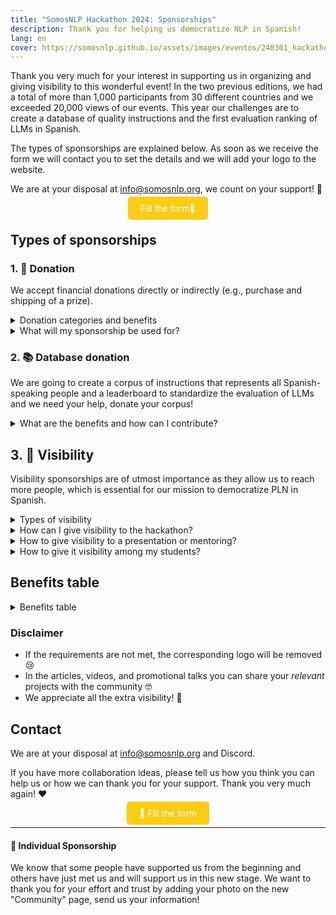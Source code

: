 ```yaml
---
title: "SomosNLP Hackathon 2024: Sponsorships"
description: Thank you for helping us democratize NLP in Spanish!
lang: en
cover: https://somosnlp.github.io/assets/images/eventos/240301_hackathon.jpg
---
```


Thank you very much for your interest in supporting us in organizing and giving visibility to this wonderful event! In the two previous editions, we had a total of more than 1,000 participants from 30 different countries and we exceeded 20,000 views of our events. This year our challenges are to create a database of quality instructions and the first evaluation ranking of LLMs in Spanish.

The types of sponsorships are explained below. As soon as we receive the form we will contact you to set the details and we will add your logo to the website.

We are at your disposal at info@somosnlp.org, we count on your support! 💪

<center><a href="https://forms.gle/sEkxstwbJSRYpgDa8" target="_blank" style="background-color:#FACC15; color:white; padding:10px 20px; text-decoration:none; border-radius:5px;"> Fill the form📝 </a></center>
     
## Types of sponsorships 

### 1. 🚀 Donation

We accept financial donations directly or indirectly (e.g., purchase and shipping of a prize).

<details closed>
<summary>Donation categories and benefits</summary>

- **🥇 Gold**, a total donation valued at €1000: large logo in the first place, maximum visibility in RRSS, mention in events and possible article, video or promotional talk.
- **🥈 Silver**, a total donation valued at €600: medium logo in second place, medium visibility in RRSS, and possible promotional article or video.
- **🥉 Bronze**, a total donation valued at €200: medium logo in third place and visibility in RRSS.

</details>

<details>
<summary>What will my sponsorship be used for?</summary>

Our hackathon is a free and non-profit event, thanks to Gold, Silver, and Bronze sponsorships we can guarantee:
- Prizes for the winning teams
- Raffles for all participating people
- Corpus and GPUs
- Merchandising
- Premium streaming
- Good management of this international online event

To determine the type of sponsorship, the total value will be calculated by combining donations, prizes, corpus, and GPUs sponsored by each entity. Within each category, logos will also be sorted by total value.

Examples of prizes and raffles that you can sponsor: a scholarship for a paid course, access to a training platform, NLP books, merchandising specifically created for the hackathon, computing time, etc.

<center><a href="https://forms.gle/sEkxstwbJSRYpgDa8" target="_blank" style="background-color:#FACC15; color:white; margin:20px 20px; padding:10px 20px; text-decoration :none; border-radius:5px;">📝 Fill out the form</a></center>

</details>

### 2. 📚 Database donation

We are going to create a corpus of instructions that represents all Spanish-speaking people and a leaderboard to standardize the evaluation of LLMs and we need your help, donate your corpus!

<details closed>
<summary>What are the benefits and how can I contribute?</summary>

- **Corpus**, donation of a database: large logo, mention in the leaderboard and everything related to the evaluation, possible article, video, or promotional workshop related to the corpus.

<center><a href="https://somosnlp.org/donatucorpus" target="_blank" style="background-color:#FACC15; color:white; margin:20px 20px; padding:10px 20px; text-decoration :none; border-radius:5px;">📝 Read all the info here</a></center>

</details>

## 3. 📣 Visibility

Visibility sponsorships are of utmost importance as they allow us to reach more people, which is essential for our mission to democratize PLN in Spanish.

<details closed>
<summary>Types of visibility</summary>

- **🤗 Community**, give visibility to the hackathon in general: small logo and visibility in social netwoeks.
- **💡 Expert**, give visibility to the presentation (non-promotional) or mentoring given by a person from your organization: small logo and visibility relative to the event.
- **🎓 University**, give visibility to the hackathon among your students: small logo and visibility in RRSS.

</details>

<details>
<summary>How can I give visibility to the hackathon?</summary>

To consider you a Community sponsor we ask you:
- Publish posts/mention in podcast/newsletter encouraging participation before February 15
- Publish posts encouraging participation before March 1
- Publish posts announcing keynote days
- Publish posts/blog announcing the results of the hackathon
- RT/comment on posts in which we mention you

Notes:
- "Publish posts" = publish at least one post on LinkedIn and one tweet on Twitter (except if you don't have an account, obviously)
- The visual material necessary for the posts will be provided
- Always remember to mention SomosNLP

<center><a href="https://forms.gle/sEkxstwbJSRYpgDa8" target="_blank" style="background-color:#FACC15; color:white; padding:10px 20px; text-d∫ecoration:none; border-radius:5px;">📝 Fill out the form</a></center>

</details>

<details>
<summary>How to give visibility to a presentation or mentoring?</summary>

For the entity to which the person is giving the presentation/mentorship belongs to be considered an Expert sponsor, it must:
- Publish posts/mention in podcast/newsletter encouraging people to participate in the hackathon before February 15
- Publish posts announcing the keynote/mentoring a week before the event
- Publish posts announcing the keynote/mentoring a day before the event
- RT/comment on posts in which we mention you

Notes:
- "Publish posts" = publish at least one post on LinkedIn and one tweet on Twitter (except if you don't have an account, obviously)
- The visual material necessary for the posts will be provided
- Always remember to mention SomosNLP

Disclaimer: if you want to promote your product in a talk you must have a Gold sponsorship.

Contact us now to share your experience!

Helpful links:
- [🔊 Suggest a keynote](https://forms.gle/YpUvifDNLG6E56Cy9)
- [🧑‍🏫 Offer a mentorship](https://forms.gle/7UmsVDnFmNo1pCrf9)

<center><a href="https://forms.gle/sEkxstwbJSRYpgDa8" target="_blank" style="background-color:#FACC15; color:white; padding:10px 20px; text-decoration:none; border- radius:5px;">📝 Fill out the form</a></center>

</details>

<details>
<summary>How to give it visibility among my students?</summary>

What we ask of collaborating universities:
- Publish posts encouraging participation before February 15
- Publish news, blog, or similar on your website before February 23
- Publish posts/blogs announcing the results of the hackathon, (clearly, they can focus on their students' projects!)
- Submit at least 1 student team to the hackathon
 
Notes:
- "Publish posts" = publish at least one post on LinkedIn and one tweet on Twitter (except if you don't have an account, obviously)
- The visual material necessary for the posts will be provided
- Always remember to mention SomosNLP
  
Useful links:
- [💡 Info for universities](https://somosnlp.org/hackathon/universidades)

<center><a href="https://forms.gle/sEkxstwbJSRYpgDa8" target="_blank" style="background-color:#FACC15; color:white; padding:10px 20px; text-decoration:none; border-radius:5px;">📝 Fill the form</a></center>

</details>

## Benefits table

<details closed>
<summary>Benefits table</summary>
| | Gold | Silver | Bronze | Corpus | Visibility |
|-| --------|-----|-------|--------|-----------|
| Logo on the hackathon website and registration page | ✅ L | ✅ M | ✅ M | ✅ L | ✅ S |
| Logo on the "Community" page (order) | ✅ 1º | ✅ 2º | ✅ 3º | ✅ 1º | ✅ 4º |
| Thanks in RRSS and announcement of collaboration | ✅ | ✅ | ✅ | ✅ | ✅ |
| Tags in posts (minimum) | ✅ 15 | ✅ 15 | ✅ 10 | ✅ 10 | ✅ 5 | 
| Post in social networks presenting your mission and projects | ✅ In+X | ✅ In+X | ✅ X | ✅ | ❌ |
| Mention in an article describing sponsorships | ✅ | ✅ | ✅ | ✅ | ❌ |
| Live mention at the opening and closing | ✅ | ✅ | ❌ | ✅ | ❌ |
| Promotional Blog Article | ✅ | ✅ | ❌ | ✅ | ❌ |
| Promocional video (3') * | ✅ | ✅ | ❌ | ✅ | ❌  |
| Promotional talk (30') * | ✅ | ❌ | ❌ | ✅ | ❌ |
| Mention and link on the leaderboard | ❌ | ❌ |❌ | ✅ | ❌ |
| Mention in a blog article describing the creation of the leaderboard | ❌ | ❌ |❌ | ✅ | ❌ |

</details>

### Disclaimer

- If the requirements are not met, the corresponding logo will be removed 😢
- In the articles, videos, and promotional talks you can share your *relevant* projects with the community 🤓
- We appreciate all the extra visibility! 🤩

## Contact

We are at your disposal at info@somosnlp.org and Discord.

If you have more collaboration ideas, please tell us how you think you can help us or how we can thank you for your support. Thank you very much again! ❤️

<center><a href="https://forms.gle/sEkxstwbJSRYpgDa8" target="_blank" style="background-color:#FACC15; color:white; padding:10px 20px; text-decoration:none; border-radius:5px;">📝 Fill the form</a></center>

---

#### 💛 Individual Sponsorship

We know that some people have supported us from the beginning and others have just met us and will support us in this new stage. We want to thank you for your effort and trust by adding your photo on the new "Community" page, send us your information!
